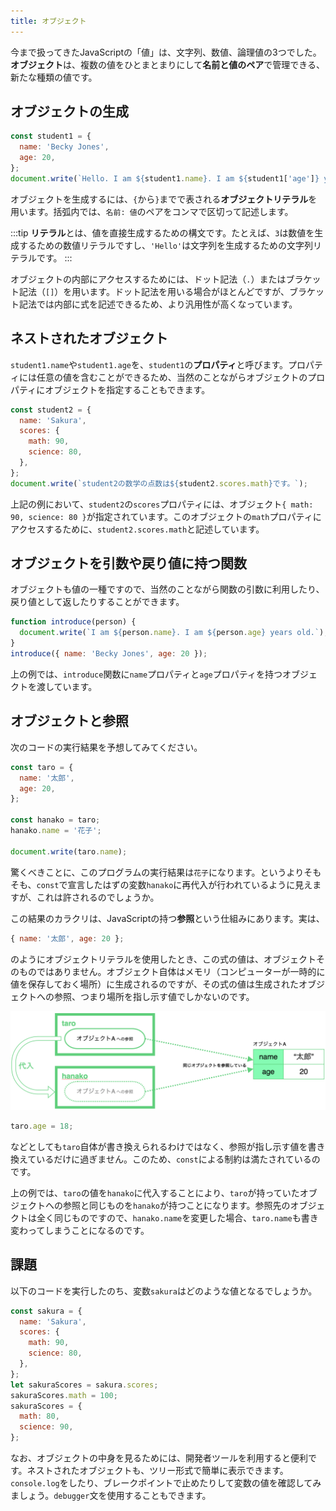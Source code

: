 ```yaml
---
title: オブジェクト
---
```


今まで扱ってきたJavaScriptの「値」は、文字列、数値、論理値の3つでした。**オブジェクト**は、複数の値をひとまとまりにして**名前と値のペア**で管理できる、新たな種類の値です。

## オブジェクトの生成

```js
const student1 = {
  name: 'Becky Jones',
  age: 20,
};
document.write(`Hello. I am ${student1.name}. I am ${student1['age']} years old.`);
```

オブジェクトを生成するには、`{`から`}`までで表される**オブジェクトリテラル**を用います。括弧内では、`名前: 値`のペアをコンマで区切って記述します。

:::tip
**リテラル**とは、値を直接生成するための構文です。たとえば、`3`は数値を生成するための数値リテラルですし、`'Hello'`は文字列を生成するための文字列リテラルです。
:::

オブジェクトの内部にアクセスするためには、ドット記法（`.`）またはブラケット記法（`[]`）を用います。ドット記法を用いる場合がほとんどですが、ブラケット記法では内部に式を記述できるため、より汎用性が高くなっています。

## ネストされたオブジェクト

`student1.name`や`student1.age`を、`student1`の**プロパティ**と呼びます。プロパティには任意の値を含むことができるため、当然のことながらオブジェクトのプロパティにオブジェクトを指定することもできます。

```js
const student2 = {
  name: 'Sakura',
  scores: {
    math: 90,
    science: 80,
  },
};
document.write(`student2の数学の点数は${student2.scores.math}です。`);
```

上記の例において、`student2`の`scores`プロパティには、オブジェクト`{ math: 90, science: 80 }`が指定されています。このオブジェクトの`math`プロパティにアクセスするために、`student2.scores.math`と記述しています。

## オブジェクトを引数や戻り値に持つ関数

オブジェクトも値の一種ですので、当然のことながら関数の引数に利用したり、戻り値として返したりすることができます。

```js
function introduce(person) {
  document.write(`I am ${person.name}. I am ${person.age} years old.`);
}
introduce({ name: 'Becky Jones', age: 20 });
```

上の例では、`introduce`関数に`name`プロパティと`age`プロパティを持つオブジェクトを渡しています。

## オブジェクトと参照

次のコードの実行結果を予想してみてください。

```js
const taro = {
  name: '太郎',
  age: 20,
};

const hanako = taro;
hanako.name = '花子';

document.write(taro.name);
```

驚くべきことに、このプログラムの実行結果は`花子`になります。というよりそもそも、`const`で宣言したはずの変数`hanako`に再代入が行われているように見えますが、これは許されるのでしょうか。

この結果のカラクリは、JavaScriptの持つ**参照**という仕組みにあります。実は、

```js
{ name: '太郎', age: 20 };
```

のようにオブジェクトリテラルを使用したとき、この式の値は、オブジェクトそのものではありません。オブジェクト自体はメモリ（コンピューターが一時的に値を保存しておく場所）に生成されるのですが、その式の値は生成されたオブジェクトへの参照、つまり場所を指し示す値でしかないのです。

![オブジェクトへの参照](11/object-reference.png)

```js
taro.age = 18;
```

などとしても`taro`自体が書き換えられるわけではなく、参照が指し示す値を書き換えているだけに過ぎません。このため、`const`による制約は満たされているのです。

上の例では、`taro`の値を`hanako`に代入することにより、`taro`が持っていたオブジェクトへの参照と同じものを`hanako`が持つことになります。参照先のオブジェクトは全く同じものですので、`hanako.name`を変更した場合、`taro.name`も書き変わってしまうことになるのです。

## 課題

以下のコードを実行したのち、変数`sakura`はどのような値となるでしょうか。

```js
const sakura = {
  name: 'Sakura',
  scores: {
    math: 90,
    science: 80,
  },
};
let sakuraScores = sakura.scores;
sakuraScores.math = 100;
sakuraScores = {
  math: 80,
  science: 90,
};
```

なお、オブジェクトの中身を見るためには、開発者ツールを利用すると便利です。ネストされたオブジェクトも、ツリー形式で簡単に表示できます。`console.log`をしたり、ブレークポイントで止めたりして変数の値を確認してみましょう。`debugger`文を使用することもできます。
